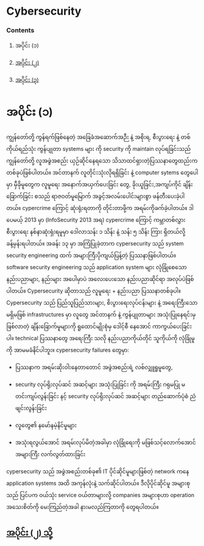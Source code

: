 # Cybersecurity
   
   ### Contents
1.  အပိုင်း (၁)

2.  [အပိုင်း (၂)](https://github.com/KoMoeArkarOhm/software_engineering/blob/master/PART%202%20-%20System%20Dependability%20and%20Security/Chapter_14_Resilience_engineering/Cybersecurity_part_2.md)

3.  [အပိုင်း (၃)](https://github.com/KoMoeArkarOhm/software_engineering/blob/master/PART%202%20-%20System%20Dependability%20and%20Security/Chapter_14_Resilience_engineering/Cybersecurity_part_3.md)



# အပိုင်း (၁)


ကျွန်တော်တို့ ကွန်ရက်ဖြစ်နေတဲ့ အခြေခံအဆောက်အဉီး နဲ့ အစိုးရ, စီးပွားရေး နဲ့ တစ်ကိုယ်ရည်သုံး ကွန်ပျုတာ systems များ ကို security ကို maintain လုပ်ရခြင်းသည် ကျွန်တော်တို့ လူအဖွဲအစည်း ယှဉ်ဆိုင်နေရသော သိသာထင်ရှားတဲ့ပြဿနာတွေထည်းက တစ်ခုပဲဖြစ်ပါတယ်။
 အင်တာနက် လူတိုင်းသုံးလိုရရှိခြင်း နဲ့ computer sytems တွေပေါမှာ မှီခိုမူတွေက လူမူရေး အနောက်အယှက်ပေးခြင်း တွေ, ခိုးယူခြင်း,အကျပ်ကိုင် ချိန်းခြောက်ခြင်း စသည် ရာဇဝတ်မူမြောက် အခွင့်အလမ်းပေါင်းများစွာ ဖန်တီးပေးခဲ့ပါတယ်။ cypercrime ကြောင့် ဆုံးရုံးရတာကို တိုင်းတာဖို့က အရမ်းကိုခက်ခဲ့ပါတယ်။
ဒါပေမယ့် 2013 မှာ (InfoSecurity 2013 အရ) cypercrime ကြောင့် ကမ္ဘာတစ်လွှား စီးပွားရေး နစ်နာဆုံးရှံးရမူမှာ
ဒေါလာသန်း ၁ သိန်း နဲ့ သန်း ၅ သိန်း ကြား ရှိတယ်လို့ ခန့်မှန်းရပါတယ်။
အခန်း ၁၃ မှာ အကြံပြုခဲ့တာက cypersecurity သည် system security engineering ထက် အများကြီးပိုကျယ်ပြန့်တဲ့ ပြဿနာဖြစ်ပါတယ်။
software security engineering သည် application system များ လုံခြုံစေသော နည်းပညာများ, နည်းများ အပေါမှာပဲ အလေးပေးသော နည်းပညာဆိုင်ရာ အလုပ်ပဲဖြစ်ပါတယ်။
Cypersecurity ဆိုတာသည် လူမူရေး + နည်းပညာ ပြဿနာတစ်ခုပါ။
Cypersecurity  သည် ပြည်သူပြည်သားများ, စိးပွားရေးလုပ်ငန်းများ နဲ့ အရေးကြီးသော မရှိမဖြစ် infrastructures မှာ လူတွေ အင်တာနက် နဲ့ ကွန်ပျုတာများ အသုံးပြုနေရင်းမှ ဖြစ်လာတဲ့ ချိန်းခြောက်မူများကို ရူထောင်မျိုးစုံမှ ဒေါင့်စီ နေအောင်  ကာကွယ်ပေးခြင်းပါ။ technical ပြဿနာတွေ အရေးကြီး သလို နည်းပညာကိုယ်တိုင် သူကိုယ်ကို လုံခြုံမူကို အာမမခံနိင်ပါဘူး။
cypersecurity failures  တွေမှာ:
- ပြဿနာက အရမ်းဆိုးဝါးနေတာတောင် အဖွဲအစည်းရဲ့ လစ်လျှူရူမူတွေ,

- security လုပ်ရိုးလုပ်ဆင် အဆင့်များ အသုံးပြုခြင်း ကို အရမ်းကြီး ဂရုမပြု မတင်းကျပ်လွန်းခြင်း နင့် security လုပ်ရိုးလုပ်ဆင် အဆင့်များ တည်ဆောက်ပုံစံ ညံဖျင်းလွန်းခြင်း

- လူတွေ၏ နမော်နမဲ့နိင်မူများ

- အသုံးရလွယ်အောင် အရမ်းလုပ်မိတဲ့အခါမှာ လုံခြုံရေးကို မဖြစ်သင့်လောက်အောင် အများကြီး  လက်လွတ်ထားခြင်း


cypersecurity သည် အဖွဲအစည်းတစ်ခု၏ IT ပိုင်ဆိုင်မူများဖြစ်တဲ့ network ကနေ application systems အထိ အကုန်လုံးနဲ့ သက်ဆိုင်ပါတယ်။
ဒီလိုပိုင်ဆိုင်မူ အများစု သည် ပြင်ပက ဝယ်သုံး service ဝယ်တာများလို့ companies အများစုဟာ operation အသေးစိတ်ကို မေးကြည်တဲ့အခါ နားမလည်ကြတာကို တွေရပါတယ်။

 ## [အပိုင်း (၂) သို့](https://github.com/KoMoeArkarOhm/software_engineering/blob/master/PART%202%20-%20System%20Dependability%20and%20Security/Chapter_14_Resilience_engineering/Cybersecurity_part_2.md)
                                                                                                               
